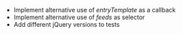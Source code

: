 - Implement alternative use of *entryTemplate* as a callback
- Implement alternative use of *feeds* as selector
- Add different jQuery versions to tests